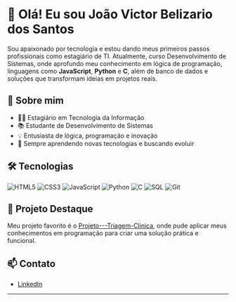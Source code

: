 
# 👋 Olá! Eu sou João Victor Belizario dos Santos

Sou apaixonado por tecnologia e estou dando meus primeiros passos profissionais como estagiário de TI. Atualmente, curso Desenvolvimento de Sistemas, onde aprofundo meu conhecimento em lógica de programação, linguagens como **JavaScript**, **Python** e **C**, além de banco de dados e soluções que transformam ideias em projetos reais.

## 🚀 Sobre mim

- 🧑‍💻 Estagiário em Tecnologia da Informação
- 📚 Estudante de Desenvolvimento de Sistemas
- 💡 Entusiasta de lógica, programação e inovação
- 🌱 Sempre aprendendo novas tecnologias e buscando evoluir

## 🛠️ Tecnologias

![HTML5](https://img.shields.io/badge/HTML5-E34F26?style=for-the-badge&logo=html5&logoColor=white)
![CSS3](https://img.shields.io/badge/CSS3-1572B6?style=for-the-badge&logo=css3&logoColor=white)
![JavaScript](https://img.shields.io/badge/JavaScript-F7DF1E?style=for-the-badge&logo=javascript&logoColor=black)
![Python](https://img.shields.io/badge/Python-3776AB?style=for-the-badge&logo=python&logoColor=white)
![C](https://img.shields.io/badge/C-00599C?style=for-the-badge&logo=c&logoColor=white)
![SQL](https://img.shields.io/badge/SQL-4479A1?style=for-the-badge&logo=postgresql&logoColor=white)
![Git](https://img.shields.io/badge/Git-F05032?style=for-the-badge&logo=git&logoColor=white)

## 🌟 Projeto Destaque

Meu projeto favorito é o [Projeto---Triagem-Clinica](https://github.com/BelizarioJv/Projeto---Triagem-Clinica), onde pude aplicar meus conhecimentos em programação para criar uma solução prática e funcional.

## 📫 Contato

- [LinkedIn](https://www.linkedin.com/in/joãobelizariodev/)

---

<!--
**BelizarioJv/BelizarioJv** is a ✨ _special_ ✨ repository because its `README.md` (this file) appears on your GitHub profile.

Here are some ideas to get you started:

- 🔭 I’m currently working on ...
- 🌱 I’m currently learning ...
- 👯 I’m looking to collaborate on ...
- 🤔 I’m looking for help with ...
- 💬 Ask me about ...
- 📫 How to reach me: ...
- 😄 Pronouns: ...
- ⚡ Fun fact: ...
-->
